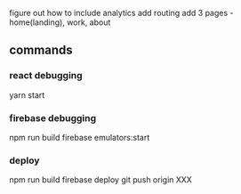 figure out how to include analytics
add routing
add 3 pages - home(landing), work, about





## commands
### react debugging
yarn start

### firebase debugging
npm run build
firebase emulators:start

### deploy
npm run build
firebase deploy
git push origin XXX
